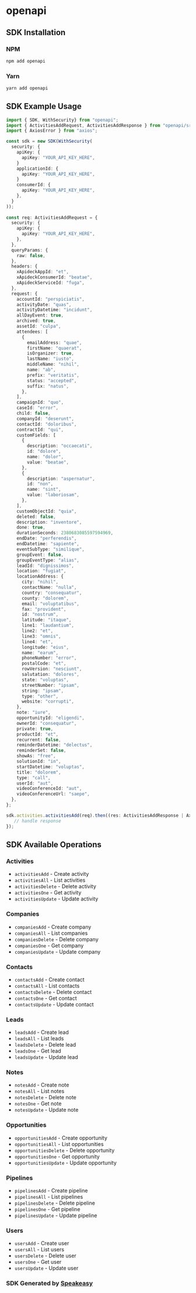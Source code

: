 # openapi

<!-- Start SDK Installation -->
## SDK Installation

### NPM

```bash
npm add openapi
```

### Yarn

```bash
yarn add openapi
```
<!-- End SDK Installation -->

<!-- Start SDK Example Usage -->
## SDK Example Usage

```typescript
import { SDK, WithSecurity} from "openapi";
import { ActivitiesAddRequest, ActivitiesAddResponse } from "openapi/src/sdk/models/operations";
import { AxiosError } from "axios";

const sdk = new SDK(WithSecurity(
  security: {
    apiKey: {
      apiKey: "YOUR_API_KEY_HERE",
    }
    applicationId: {
      apiKey: "YOUR_API_KEY_HERE",
    }
    consumerId: {
      apiKey: "YOUR_API_KEY_HERE",
    },
  }
));
    
const req: ActivitiesAddRequest = {
  security: {
    apiKey: {
      apiKey: "YOUR_API_KEY_HERE",
    },
  },
  queryParams: {
    raw: false,
  },
  headers: {
    xApideckAppId: "et",
    xApideckConsumerId: "beatae",
    xApideckServiceId: "fuga",
  },
  request: {
    accountId: "perspiciatis",
    activityDate: "quas",
    activityDatetime: "incidunt",
    allDayEvent: true,
    archived: true,
    assetId: "culpa",
    attendees: [
      {
        emailAddress: "quae",
        firstName: "quaerat",
        isOrganizer: true,
        lastName: "iusto",
        middleName: "nihil",
        name: "ab",
        prefix: "veritatis",
        status: "accepted",
        suffix: "natus",
      },
    ],
    campaignId: "quo",
    caseId: "error",
    child: false,
    companyId: "deserunt",
    contactId: "doloribus",
    contractId: "qui",
    customFields: [
      {
        description: "occaecati",
        id: "dolore",
        name: "dolor",
        value: "beatae",
      },
      {
        description: "aspernatur",
        id: "non",
        name: "sint",
        value: "laboriosam",
      },
    ],
    customObjectId: "quia",
    deleted: false,
    description: "inventore",
    done: true,
    durationSeconds: 2380683085597594969,
    endDate: "perferendis",
    endDatetime: "sapiente",
    eventSubType: "similique",
    groupEvent: false,
    groupEventType: "alias",
    leadId: "dignissimos",
    location: "fugiat",
    locationAddress: {
      city: "nihil",
      contactName: "nulla",
      country: "consequatur",
      county: "dolorem",
      email: "voluptatibus",
      fax: "provident",
      id: "nostrum",
      latitude: "itaque",
      line1: "laudantium",
      line2: "et",
      line3: "omnis",
      line4: "et",
      longitude: "eius",
      name: "earum",
      phoneNumber: "error",
      postalCode: "et",
      rowVersion: "nesciunt",
      salutation: "dolores",
      state: "voluptas",
      streetNumber: "ipsam",
      string: "ipsam",
      type: "other",
      website: "corrupti",
    },
    note: "iure",
    opportunityId: "eligendi",
    ownerId: "consequatur",
    private: true,
    productId: "et",
    recurrent: false,
    reminderDatetime: "delectus",
    reminderSet: false,
    showAs: "free",
    solutionId: "in",
    startDatetime: "voluptas",
    title: "dolorem",
    type: "call",
    userId: "aut",
    videoConferenceId: "aut",
    videoConferenceUrl: "saepe",
  },
};

sdk.activities.activitiesAdd(req).then((res: ActivitiesAddResponse | AxiosError) => {
   // handle response
});
```
<!-- End SDK Example Usage -->

<!-- Start SDK Available Operations -->
## SDK Available Operations

### Activities

* `activitiesAdd` - Create activity
* `activitiesAll` - List activities
* `activitiesDelete` - Delete activity
* `activitiesOne` - Get activity
* `activitiesUpdate` - Update activity

### Companies

* `companiesAdd` - Create company
* `companiesAll` - List companies
* `companiesDelete` - Delete company
* `companiesOne` - Get company
* `companiesUpdate` - Update company

### Contacts

* `contactsAdd` - Create contact
* `contactsAll` - List contacts
* `contactsDelete` - Delete contact
* `contactsOne` - Get contact
* `contactsUpdate` - Update contact

### Leads

* `leadsAdd` - Create lead
* `leadsAll` - List leads
* `leadsDelete` - Delete lead
* `leadsOne` - Get lead
* `leadsUpdate` - Update lead

### Notes

* `notesAdd` - Create note
* `notesAll` - List notes
* `notesDelete` - Delete note
* `notesOne` - Get note
* `notesUpdate` - Update note

### Opportunities

* `opportunitiesAdd` - Create opportunity
* `opportunitiesAll` - List opportunities
* `opportunitiesDelete` - Delete opportunity
* `opportunitiesOne` - Get opportunity
* `opportunitiesUpdate` - Update opportunity

### Pipelines

* `pipelinesAdd` - Create pipeline
* `pipelinesAll` - List pipelines
* `pipelinesDelete` - Delete pipeline
* `pipelinesOne` - Get pipeline
* `pipelinesUpdate` - Update pipeline

### Users

* `usersAdd` - Create user
* `usersAll` - List users
* `usersDelete` - Delete user
* `usersOne` - Get user
* `usersUpdate` - Update user

<!-- End SDK Available Operations -->

### SDK Generated by [Speakeasy](https://docs.speakeasyapi.dev/docs/using-speakeasy/client-sdks)
